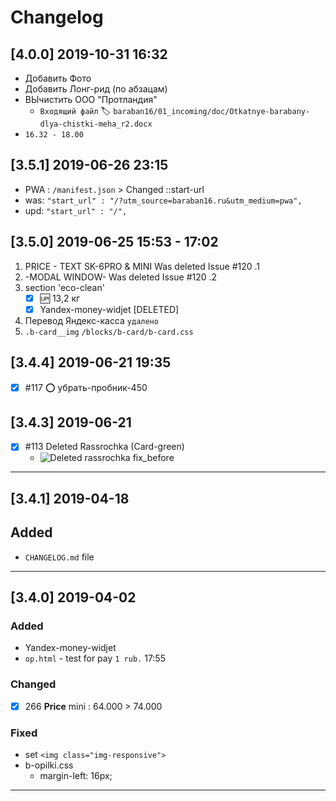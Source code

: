 # Changelog

## [4.0.0] 2019-10-31 16:32

- Добавить Фото
- Добавить Лонг-рид (по абзацам)
- ВЫчистить ООО "Протландия"
    - `Входящий файл` :label: `baraban16/01_incoming/doc/Otkatnye-barabany-dlya-chistki-meha_r2.docx`
- `16.32 - 18.00`

## [3.5.1] 2019-06-26 23:15

- PWA : `/manifest.json` > Changed ::start-url
- was: `"start_url" : "/?utm_source=baraban16.ru&utm_medium=pwa",`
- upd: `"start_url" : "/",`

## [3.5.0] 2019-06-25 15:53 - 17:02

1. PRICE - TEXT SK-6PRO & MINI Was deleted Issue #120 .1
2. -MODAL WINDOW- Was deleted Issue #120 .2
3. section 'eco-clean'
    - [x] :up: 13,2 кг
    - [x] Yandex-money-widjet [DELETED]
4. Перевод Яндекс-касса `удалено`
5. `.b-card__img` `/blocks/b-card/b-card.css`

## [3.4.4] 2019-06-21 19:35

- [x] #117 :o: убрать-пробник-450

## [3.4.3] 2019-06-21  

- [x] #113 Deleted Rassrochka (Card-green)
  - ![ Deleted rassrochka fix_before](https://user-images.githubusercontent.com/21124057/59933235-ba472f80-9451-11e9-964e-416bdcc23a7e.png)

---

## [3.4.1] 2019-04-18  

## Added

- `CHANGELOG.md` file

---

## [3.4.0] 2019-04-02

### Added

- Yandex-money-widjet
- `op.html` - test for pay `1 rub.` 17:55

### Changed

- [x] 266 **Price** mini : 64.000 > 74.000

### Fixed

- set `<img class="img-responsive">`
- b-opilki.css
  - margin-left: 16px;

---